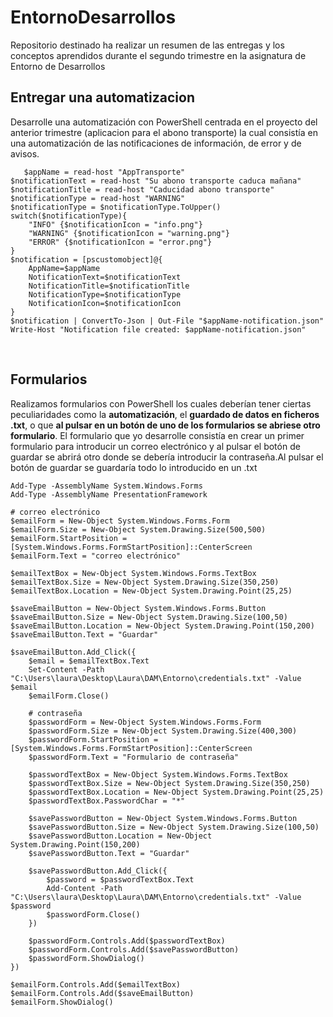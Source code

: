 # EntornoDesarrollos
Repositorio destinado ha realizar un resumen de las entregas y los conceptos aprendidos durante el segundo trimestre en la asignatura de Entorno de Desarrollos
<br><h2>Entregar una automatizacion</h2>
Desarrolle una automatización con PowerShell centrada en el proyecto del anterior trimestre (aplicacion para el abono transporte) la cual consistía en una automatización de las notificaciones de información, de error y de avisos. 
````
   $appName = read-host "AppTransporte"
$notificationText = read-host "Su abono transporte caduca mañana"
$notificationTitle = read-host "Caducidad abono transporte"
$notificationType = read-host "WARNING"
$notificationType = $notificationType.ToUpper()
switch($notificationType){
    "INFO" {$notificationIcon = "info.png"}
    "WARNING" {$notificationIcon = "warning.png"}
    "ERROR" {$notificationIcon = "error.png"}
}
$notification = [pscustomobject]@{
    AppName=$appName
    NotificationText=$notificationText
    NotificationTitle=$notificationTitle
    NotificationType=$notificationType
    NotificationIcon=$notificationIcon
}
$notification | ConvertTo-Json | Out-File "$appName-notification.json"
Write-Host "Notification file created: $appName-notification.json"
````
<br><h2>Formularios</h2>
Realizamos formularios con PowerShell los cuales deberían tener ciertas peculiaridades como la **automatización**, el **guardado de datos en ficheros .txt**, o que **al pulsar en un botón de uno de los formularios se abriese otro formulario**.
El formulario que yo desarrolle consistía en crear un primer formulario para introducir un correo electrónico y al pulsar el botón de guardar se abrirá otro donde se debería introducir la contraseña.Al pulsar el botón de guardar se guardaría todo lo introducido en un .txt
````
Add-Type -AssemblyName System.Windows.Forms
Add-Type -AssemblyName PresentationFramework

# correo electrónico
$emailForm = New-Object System.Windows.Forms.Form
$emailForm.Size = New-Object System.Drawing.Size(500,500)
$emailForm.StartPosition = [System.Windows.Forms.FormStartPosition]::CenterScreen
$emailForm.Text = "correo electrónico"

$emailTextBox = New-Object System.Windows.Forms.TextBox
$emailTextBox.Size = New-Object System.Drawing.Size(350,250)
$emailTextBox.Location = New-Object System.Drawing.Point(25,25)

$saveEmailButton = New-Object System.Windows.Forms.Button
$saveEmailButton.Size = New-Object System.Drawing.Size(100,50)
$saveEmailButton.Location = New-Object System.Drawing.Point(150,200)
$saveEmailButton.Text = "Guardar"

$saveEmailButton.Add_Click({
    $email = $emailTextBox.Text
    Set-Content -Path "C:\Users\laura\Desktop\Laura\DAM\Entorno\credentials.txt" -Value $email
    $emailForm.Close()

    # contraseña
    $passwordForm = New-Object System.Windows.Forms.Form
    $passwordForm.Size = New-Object System.Drawing.Size(400,300)
    $passwordForm.StartPosition = [System.Windows.Forms.FormStartPosition]::CenterScreen
    $passwordForm.Text = "Formulario de contraseña"

    $passwordTextBox = New-Object System.Windows.Forms.TextBox
    $passwordTextBox.Size = New-Object System.Drawing.Size(350,250)
    $passwordTextBox.Location = New-Object System.Drawing.Point(25,25)
    $passwordTextBox.PasswordChar = "*"

    $savePasswordButton = New-Object System.Windows.Forms.Button
    $savePasswordButton.Size = New-Object System.Drawing.Size(100,50)
    $savePasswordButton.Location = New-Object System.Drawing.Point(150,200)
    $savePasswordButton.Text = "Guardar"

    $savePasswordButton.Add_Click({
        $password = $passwordTextBox.Text
        Add-Content -Path "C:\Users\laura\Desktop\Laura\DAM\Entorno\credentials.txt" -Value $password
        $passwordForm.Close()
    })

    $passwordForm.Controls.Add($passwordTextBox)
    $passwordForm.Controls.Add($savePasswordButton)
    $passwordForm.ShowDialog()
})

$emailForm.Controls.Add($emailTextBox)
$emailForm.Controls.Add($saveEmailButton)
$emailForm.ShowDialog()
````
